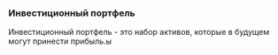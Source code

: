 ### Инвестиционный портфель
Инвестиционный портфель - это набор активов, которые в будущем могут принести прибыль.ы